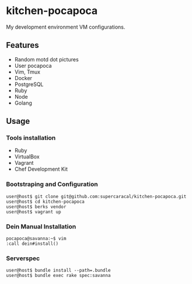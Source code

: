 # kitchen-pocapoca
My development environment VM configurations.

## Features

* Random motd dot pictures
* User pocapoca
* Vim, Tmux
* Docker
* PostgreSQL
* Ruby
* Node
* Golang

## Usage

### Tools installation

* Ruby
* VirtualBox
* Vagrant
* Chef Development Kit

### Bootstraping and Configuration

    user@host$ git clone git@github.com:supercaracal/kitchen-pocapoca.git
    user@host$ cd kitchen-pocapoca
    user@host$ berks vendor
    user@host$ vagrant up

### Dein Manual Installation

    pocapoca@savanna:~$ vim
    :call dein#install()

### Serverspec

    user@host$ bundle install --path=.bundle
    user@host$ bundle exec rake spec:savanna
